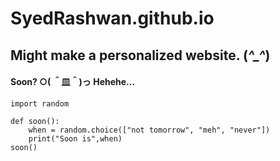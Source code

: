 # SyedRashwan.github.io

## Might make a personalized website. (*^_^*) 
#### Soon? ○( ＾皿＾)っ Hehehe…

```
import random

def soon():
    when = random.choice(["not tomorrow", "meh", "never"])
    print("Soon is",when) 
soon()
```
